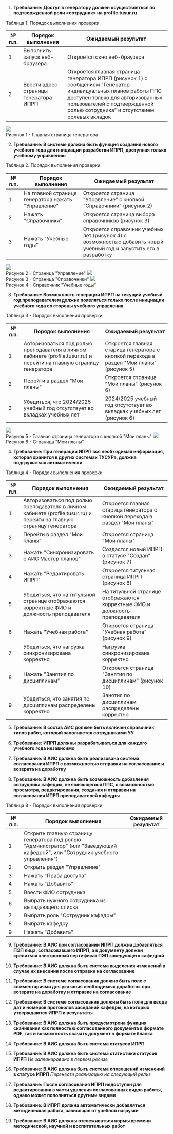 1. **Требование: Доступ к генератору должен осуществляться по подтвержденной роли «сотрудник» на profile.tusur.ru**

Таблица 1. Порядок выполнения проверки

| № п.п. | Порядок выполнения                    | Ожидаемый результат                                                                                                                                                                                                               |
| ------ | ------------------------------------- | --------------------------------------------------------------------------------------------------------------------------------------------------------------------------------------------------------------------------------- |
| 1      | Выполнить запуск веб-браузера         | Откроется окно веб-браузера                                                                                                                                                                                                       |
| 2      | Ввести адрес страницы генератора ИПРП | Откроется главная страница генератора ИПРП (рисунок 1) с сообщением "Генератор индивидуальных планов работы ППС доступен только для авторизованных пользователей с подтвержденной ролью сотрудника" и отсутствием ролевых вкладок |
![](attachments/Pasted%20image%2020240528154939.png)  
Рисунок 1 - Главная страница генератора

2. **Требование: В системе должна быть функция создания нового учебного года для инициации разработки ИПРП, доступная только учебному управлению**

Таблица 2. Порядок выполнения проверки

| № п.п. | Порядок выполнения                                 | Ожидаемый результат                                                                                                 |
| ------ | -------------------------------------------------- | ------------------------------------------------------------------------------------------------------------------- |
| 1      | На главной странице генератора нажать "Управление" | Откроется страница "Управление" с кнопкой "Справочники" (рисунок 2)                                                 |
| 2      | Нажать "Справочники"                               | Откроется страница выбора справочников (рисунок 3)                                                                  |
| 3      | Нажать "Учебные годы"                              | Откроется справочник учебных лет (рисунок 4) с возможностью добавить новый учебный год и запустить его в разработку |
![](attachments/Pasted%20image%2020240528155337.png)  
Рисунок 2 - Страница "Управление"
![](attachments/Pasted%20image%2020240528155447.png)  
Рисунок 3 - Страница "Справочники"
![](attachments/Pasted%20image%2020240528155537.png)  
Рисунок 4 - Справочник "Учебные годы"

3. **Требование: Возможность генерации ИПРП на текущий учебный год преподавателем должна появляться только после инициации учебного года со стороны учебного управления**

Таблица 3 - Порядок выполнения проверки

| № п.п. | Порядок выполнения                                                                                                   | Ожидаемый результат                                                                      |
| ------ | -------------------------------------------------------------------------------------------------------------------- | ---------------------------------------------------------------------------------------- |
| 1      | Авторизоваться под ролью преподавателя в личном кабинете (profile.tusur.ru) и перейти на главную страницу генератора | Откроется главная старица генератора с кнопкой перехода в раздел "Мои планы" (рисунок 5) |
| 2      | Перейти в раздел "Мои планы"                                                                                         | Откроется страница "Мои планы" (рисунок 6)                                               |
| 3      | Убедиться, что 2024/2025 учебный год отсутствует во вкладках учебных лет                                             | 2024/2025 учебный год отсутствует во вкладках учебных лет (рисунок 6)                    |
![](attachments/Pasted%20image%2020240528160158.png)  
Рисунок 5 - Главная страница генератора с кнопкой "Мои планы"
![](attachments/Pasted%20image%2020240528160356.png)  
Рисунок 6 - Страница "Мои планы"

4. **Требование: При генерации ИПРП вся необходимая информация, которая хранится в других системах ТУСУРа, должна подгружаться автоматически**

Таблица 4 - Порядок выполнения проверки

| № п.п. | Порядок выполнения                                                                                                   | Ожидаемый результат                                                          |
| ------ | -------------------------------------------------------------------------------------------------------------------- | ---------------------------------------------------------------------------- |
| 1      | Авторизоваться под ролью преподавателя в личном кабинете (profile.tusur.ru) и перейти на главную страницу генератора | Откроется главная старица генератора с кнопкой перехода в раздел "Мои планы" |
| 2      | Перейти в раздел "Мои планы"                                                                                         | Откроется страница "Мои планы"                                               |
| 3      | Нажать "Синхронизировать с АИС Мастер планов"                                                                        | Создастся новый ИПРП в статусе "Создан" (рисунок 7)                          |
| 4      | Нажать "Редактировать ИПРП"                                                                                          | Откроется титульная страница ИПРП (рисунок 8)                                |
| 5      | Убедиться, что на титульной странице отображаются корректные ФИО и должность преподавателя                           | На титульной странице отображаются корректные ФИО и должность преподавателя  |
| 6      | Нажать "Учебная работа"                                                                                              | Откроется страница "Учебная работа" (рисунок 9)                              |
| 7      | Убедиться, что нагрузка синхронизирована корректно                                                                   | Нагрузка синхронизирована корректно                                          |
| 8      | Нажать "Занятия по дисциплинам"                                                                                      | Откроется страница "Занятия по дисциплинам" (рисунок 10)                     |
| 9      | Убедиться, что занятия по дисциплинам распределены корректно                                                         | Занятия по дисциплинам распределены корректно                                |

5. **Требование: В состав АИС должен быть включен справочник типов работ, который заполняется сотрудниками УУ**

6. **Требование: ИПРП должны разрабатываться для каждого учебного года независимо**

7. **Требование: В АИС должна быть реализована система согласования ИПРП с возможностью отправки на согласование и возврата на доработку**

8. **Требование: В АИС должна быть возможность добавления сотрудника кафедры, не являющегося ППС, с возможностью просмотра, редактирования, создания и отправки на согласования ИПРП преподавателей кафедры**

Таблица 8 - Порядок выполнения проверки

| № п.п. | Порядок выполнения                                                                                                             | Ожидаемый результат |
| ------ | ------------------------------------------------------------------------------------------------------------------------------ | ------------------- |
| 1      | Открыть главную страницу генератора под ролью "Администратор" (или "Заведующий кафедрой", или "Сотрудник учебного управления") |                     |
| 2      | Открыть раздел "Управление"                                                                                                    |                     |
| 3      | Нажать "Права доступа"                                                                                                         |                     |
| 4      | Нажать "Добавить"                                                                                                              |                     |
| 5      | Ввести ФИО сотрудника                                                                                                          |                     |
| 6      | Выбрать нужного сотрудника из выпадающего списка                                                                               |                     |
| 7      | Выбрать роль "Сотрудник кафедры"                                                                                               |                     |
| 8      | Выбрать кафедру                                                                                                                |                     |
| 9      | Нажать "Добавить"                                                                                                              |                     |

9. **Требование: В АИС при согласовании ИПРП должна добавляться ПЭП лица, согласовавшего ИПРП, а к документу должен крепиться электронный сертификат ПЭП заведующего кафедрой**

10. **Требование: В АИС должна быть система выделения изменений в случае их внесения после отправки на согласование**

11.  **Требование: В системе согласования должно быть поле с комментариями для указания необходимых доработок при возврате на доработку и отправке на согласование**

12. **Требование: В системе согласования должны быть поля для ввода дат и номеров протоколов заседаний кафедры, на которых утверждаются ИПРП и результаты**

13. **Требование: В АИС должна быть предусмотрена функция скачивания как полностью согласованного документа в формате PDF, так и возможность скачать документ в формате бланка**

14. **Требование: В АИС должна быть система статусов ИПРП**

15. **Требование: В АИС должна быть система статистики статусов ИПРП**
*Не запланировано в первом релизе*
16. **Требование: В АИС должна быть система оповещений изменений в статусе ИПРП**
*Перенести реализацию на следующий релиз* 
17. **Требование: После согласования ИПРП недоступен для редактирования в части удаления согласованных видов работы, однако может пополняться другими видами**

18. **Требование: В ИПРП должна автоматически добавляться методическая работа, зависящая от учебной нагрузки**

19. **Требование: В АИС должны отслеживаться нормы времени методической, научной и воспитательных работ**
